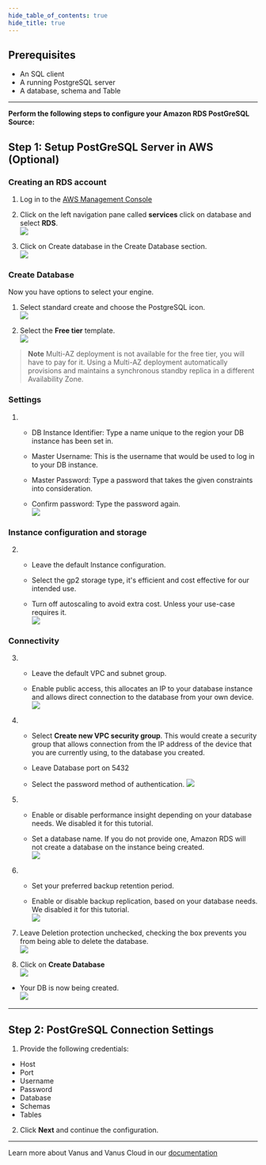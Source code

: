 ```yaml
--- 
hide_table_of_contents: true
hide_title: true
---
```


## Prerequisites

- An SQL client
- A running PostgreSQL server
- A database, schema and Table

---

**Perform the following steps to configure your Amazon RDS PostGreSQL Source:**

## Step 1: Setup PostGreSQL Server in AWS (Optional)

### Creating an RDS account

1. Log in to the [AWS Management Console](https://aws.amazon.com/)   

2. Click on the left navigation pane called **services** click on database and select **RDS**.   
![](images/3.png)   


3. Click on Create database in the Create Database section.  
![](images/4.png)   


### Create Database

Now you have options to select your engine.  

1. Select standard create and choose the PostgreSQL icon.   
![](images/5.png)   


2. Select the **Free tier** template.   
![](images/6.png)   


>**Note** Multi-AZ deployment is not available for the free tier, you will have to pay for it. Using a Multi-AZ deployment automatically provisions and maintains a synchronous standby replica in a different Availability Zone.

### Settings

1. 
    - DB Instance Identifier: Type a name unique to the region your DB instance has been set in.  

    - Master Username: This is the username that would be used to log in to your DB instance.  

    - Master Password: Type a password that takes the given constraints into consideration.  

    - Confirm password: Type the password again.   
    ![](images/7.png)   


### Instance configuration and storage

2. 
    - Leave the default Instance configuration.  

    - Select the gp2 storage type, it's efficient and cost effective for our intended use.  

    - Turn off autoscaling to avoid extra cost. Unless your use-case requires it.   
    ![](images/8.png)   


### Connectivity

3. 
    - Leave the default VPC and subnet group.  

    - Enable public access, this allocates an IP to your database instance and allows direct connection to the database from your own device.  
    ![](images/9.png)   


4. 
    - Select **Create new VPC security group**. This would create a security group that allows connection from the IP address of the device that you are currently using, to the database you created.

    - Leave Database port on 5432   

    - Select the password method of authentication.
    ![](images/10.png)   


5. 
    - Enable or disable performance insight depending on your database needs. We disabled it for this tutorial.  

    - Set a database name. If you do not provide one, Amazon RDS will not create a database on the instance being created.   
    ![](images/11.png)   


6. 
    - Set your preferred backup retention period.  

    - Enable or disable backup replication, based on your database needs. We disabled it for this tutorial.  
    ![](images/12.png)   


7. Leave Deletion protection unchecked, checking the box prevents you from being able to delete the database.  
![](images/13.png)   


8. Click on **Create Database**  
![](images/14.png)   


- Your DB is now being created.  
![](images/15.png)  

---

## Step 2: PostGreSQL Connection Settings

1. Provide the following credentials: 
- Host 
- Port 
- Username 
- Password 
- Database 
- Schemas 
- Tables   

2. Click **Next** and continue the configuration.

---

Learn more about Vanus and Vanus Cloud in our [documentation](https://docs.vanus.ai/getting-started/what-is-vanus)